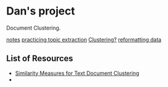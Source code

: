 # Dan's project
Document Clustering.

[notes](notes.md)
[practicing topic extraction](project_old.ipynb)
[Clustering?](clustering.ipynb)
[reformatting data](reformat.py)
## List of Resources
- [Similarity Measures for Text Document Clustering](http://citeseerx.ist.psu.edu/viewdoc/download?doi=10.1.1.332.4480&rep=rep1&type=pdf)
-

